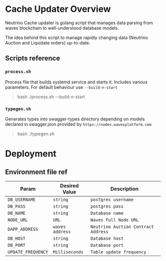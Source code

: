 # Cache Updater Overview

Neutrino Cache updater is golang script that manages data parsing from waves blockchain to well-understood database models.

The idea behind this script to manage rapidly changing data (Neutrino Auction and Liquidate orders) up-to-date. 

## Scripts reference
### `process.sh`
Process file that builds systemd service and starts it. Includes various parameters. For default behaviour use `--build-n-start`
> bash ./process.sh --build-n-start
### `typegen.sh`

Generates types into swagger-types directory depending on models declared in swagger.json provided by `https://nodes.wavesplatform.com` 
> bash ./typegen.sh


# Deployment

## Environment file ref

| Param | Desired Value | Description
|-------|-------|-----|
| `DB_USERNAME` | `string` | `postgres username`
| `DB_PASS` | `string` | `postgres pass`
| `DB_NAME` | `string` | `Database name`
| `NODE_URL` | `URL` | `Waves Full Node URL`
| `DAPP_ADDRESS` | `waves address` | `Neutrino Auction Contract Address`
| `DB_HOST` | `string` | `Database host`
| `DB_PORT` | `string` | `Database port`
| `UPDATE_FREQUENCY` | `Milliseconds` | `Table update frequency`
